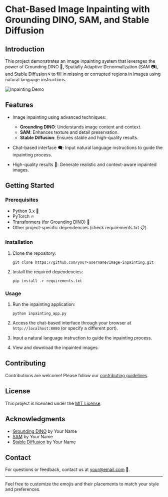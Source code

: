 # Chat-Based Image Inpainting with Grounding DINO, SAM, and Stable Diffusion

## Introduction

This project demonstrates an image inpainting system that leverages the power of Grounding DINO 🦕, Spatially Adaptive Denormalization (SAM 📷), and Stable Diffusion 🌀 to fill in missing or corrupted regions in images using natural language instructions.

![Inpainting Demo](demo_image.jpg)

## Features

- Image inpainting using advanced techniques:
  - **Grounding DINO**: Understands image content and context.
  - **SAM**: Enhances texture and detail preservation.
  - **Stable Diffusion**: Ensures stable and high-quality results.

- Chat-based interface 🗨️: Input natural language instructions to guide the inpainting process.

- High-quality results 🌟: Generate realistic and context-aware inpainted images.

## Getting Started

### Prerequisites

- Python 3.x 🐍
- PyTorch 🔥
- Transformers (for Grounding DINO) 🤖
- Other project-specific dependencies (check requirements.txt 📋)

### Installation

1. Clone the repository:

   ```shell
   git clone https://github.com/your-username/image-inpainting.git
   ```

2. Install the required dependencies:

   ```shell
   pip install -r requirements.txt
   ```

### Usage

1. Run the inpainting application:

   ```shell
   python inpainting_app.py
   ```

2. Access the chat-based interface through your browser at `http://localhost:8080` (or specify a different port).

3. Input a natural language instruction to guide the inpainting process.

4. View and download the inpainted images.

## Contributing

Contributions are welcome! Please follow our [contributing guidelines](CONTRIBUTING.md).

## License

This project is licensed under the [MIT License](LICENSE.md).

## Acknowledgments

- [Grounding DINO](https://github.com/your-username/grounding-dino) by Your Name
- [SAM](https://github.com/your-username/SAM) by Your Name
- [Stable Diffusion](https://github.com/your-username/stable-diffusion) by Your Name

## Contact

For questions or feedback, contact us at your@email.com 📧.

---

Feel free to customize the emojis and their placements to match your style and preferences.
